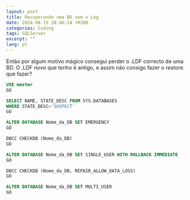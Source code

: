 ```yaml
---
layout: post
title: Recuperando uma BD sem o Log
date: 2014-08-15 20:46:14 +0200
categories: Coding
tags: SQLServer
excerpt: ""
lang: pt
---
```


Então por algum motivo mágico consegui perder o .LDF correcto de uma BD.
O .LDF *novo* que tenho é antigo, e assim não consigo fazer o restore. que fazer?

```sql
USE master
GO

SELECT NAME, STATE_DESC FROM SYS.DATABASES
WHERE STATE_DESC='SUSPECT'
GO

ALTER DATABASE Nome_da_DB SET EMERGENCY
GO

DBCC CHECKDB (Nome_da_DB)
GO

ALTER DATABASE Nome_da_DB SET SINGLE_USER WITH ROLLBACK IMMEDIATE
GO

DBCC CHECKDB (Nome_da_DB, REPAIR_ALLOW_DATA_LOSS)
GO

ALTER DATABASE Nome_da_DB SET MULTI_USER
GO
```
